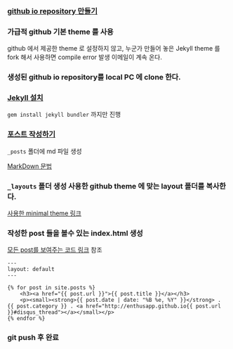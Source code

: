 ### [github io repository 만들기](https://pages.github.com/)
### 가급적 github 기본 theme 를 사용
github 에서 제공한 theme 로 설정하지 않고, 누군가 만들어 놓은 Jekyll theme 를 fork 해서 사용하면 compile error 발생 이메일이 계속 온다.
### 생성된 github io repository를 local PC 에 clone 한다.
### [Jekyll 설치](https://jekyllrb-ko.github.io/docs/windows/)
`gem install jekyll bundler` 까지만 진행
### [포스트 작성하기](https://jekyllrb-ko.github.io/docs/posts/) 
`_posts` 폴더에 md 파일 생성

[MarkDown 문법](https://guides.github.com/features/mastering-markdown/)

### `_layouts` 폴더 생성 사용한 github theme 에 맞는 layout 폴더를 복사한다.
[사용한 minimal theme 링크](https://github.com/pages-themes/minimal/tree/master/_layouts)

### 작성한 post 들을 볼수 있는 index.html 생성
[모든 post를 보여주는 코드 링크](https://gist.github.com/erjjones/1998382) 참조
```
---
layout: default
---

{% for post in site.posts %}	
    <h3><a href="{{ post.url }}">{{ post.title }}</a></h3>
    <p><small><strong>{{ post.date | date: "%B %e, %Y" }}</strong> . {{ post.category }} . <a href="http://enthusapp.github.io{{ post.url }}#disqus_thread"></a></small></p>			
{% endfor %}	
```
### git push 후 완료